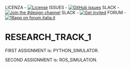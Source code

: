 LICENZA - [![License](https://img.shields.io/github/license/italia/bootstrap-italia.svg)](https://github.com/italia/bootstrap-italia/blob/master/LICENSE)
ISSUES - [![GitHub issues](https://img.shields.io/github/issues/italia/bootstrap-italia.svg)](https://github.com/italia/bootstrap-italia/issues)
SLACK - [![Join the #design channel](https://img.shields.io/badge/Slack%20channel-%23design-blue.svg)](https://developersitalia.slack.com/messages/C7VPAUVB3/)
SLACK - [![Get invited](https://slack.developers.italia.it/badge.svg)](https://slack.developers.italia.it/)
FORUM - [![18app on forum.italia.it](https://img.shields.io/badge/Forum-18app-blue.svg)](https://forum.italia.it/c/18app-carta-docente)

# RESEARCH_TRACK_1

FIRST ASSIGNMENT is: PYTHON_SIMULATOR.

SECOND ASSIGNMENT is: ROS_SIMULATION.
